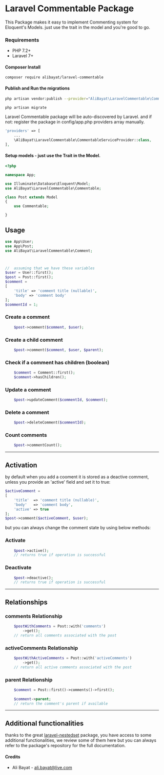 
Laravel Commentable Package
============

This Package makes it easy to implement Commenting system for Eloquent's Models. just use the trait in the model and you're good to go.


### Requirements
- PHP 7.2+
- Laravel 7+

#### Composer Install

	composer require alibayat/laravel-commentable

#### Publish and Run the migrations


```bash
php artisan vendor:publish --provider="AliBayat\LaravelCommentable\CommentableServiceProvider"

php artisan migrate
```


Laravel Commentable package will be auto-discovered by Laravel. and if not: register the package in config/app.php providers array manually.
```php
'providers' => [
	...
	\AliBayat\LaravelCommentable\CommentableServiceProvider::class,
],
```


#### Setup models - just use the Trait in the Model.

```php
<?php

namespace App;

use Illuminate\Database\Eloquent\Model;
use AliBayat\LaravelCommentable\Commentable;

class Post extends Model
{
	use Commentable;

}

```

## Usage
```php
use App\User;
use App\Post;
use AliBayat\LaravelCommentable\Comment;



//  assuming that we have these variables
$user = User::first();
$post = Post::first();
$comment = 
[
	'title' => 'comment title (nullable)', 
	'body' => 'comment body'
];
$commentId = 1;
```
### Create a comment

```php
    $post->comment($comment, $user);
```

### Create a child comment

```php
    $post->comment($comment, $user, $parent);  
```

### Check if a comment has children (boolean)
```php
    $comment = Comment::first();
    $comment->hasChildren(); 
```

### Update a comment
```php
    $post->updateComment($commentId, $comment);
```
### Delete a comment
```php
    $post->deleteComment($commentId); 
```

### Count comments
```php
    $post->commentCount();
```

---

## Activation

by default when you add a cooment it is stored as a deactive comment, unless you provide an 'active' field and set it to true:
```php
$activeComment = 
[
	'title'  => 'comment title (nullable)', 
	'body'   => 'comment body',
	'active' => true
];
$post->comment($activeComment, $user);
```

but you can always change the comment state by using below methods:

### Activate
```php
    $post->active();
    // returns true if operation is successful
```

### Deactivate
```php
    $post->deactive();
    // returns true if operation is successful
```
---

## Relationships

### comments Relationship
```php
    $postWithComments = Post::with('comments')
	    ->get();
    // return all comments associated with the post

```


### activeComments Relationship
```php
    $postWithActiveComments = Post::with('activeComments')
	    ->get();
    // return all active comments associated with the post

```



### parent Relationship
```php
    $comment = Post::first()->comments()->first();
    
    $comment->parent;
    // return the comment's parent if available

```


---

## Additional functionalities
thanks to the great [laravel-nestedset](https://github.com/lazychaser/laravel-nestedset) package, you have access to some additional functionalities, we review some of them here but you can always refer to the package's repository for the full documentation.




#### Credits

 - Ali Bayat - <ali.bayat@live.com>
